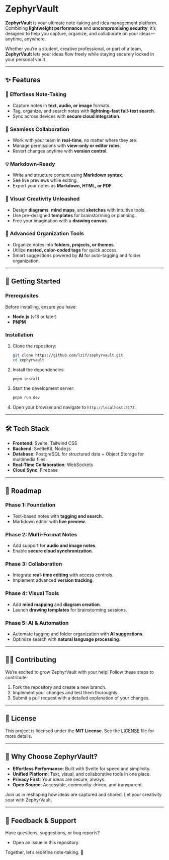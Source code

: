 # **ZephyrVault**  

**ZephyrVault** is your ultimate note-taking and idea management platform. Combining **lightweight performance** and **uncompromising security**, it’s designed to help you capture, organize, and collaborate on your ideas—anytime, anywhere.  

Whether you’re a student, creative professional, or part of a team, **ZephyrVault** lets your ideas flow freely while staying securely locked in your personal vault.  

---

## ✨ **Features**  

### 📝 **Effortless Note-Taking**  
- Capture notes in **text, audio, or image** formats.  
- Tag, organize, and search notes with **lightning-fast full-text search**.  
- Sync across devices with **secure cloud integration**.  

### 🤝 **Seamless Collaboration**  
- Work with your team in **real-time**, no matter where they are.  
- Manage permissions with **view-only or editor roles**.  
- Revert changes anytime with **version control**.  

### 💡 **Markdown-Ready**  
- Write and structure content using **Markdown syntax**.  
- See live previews while editing.  
- Export your notes as **Markdown, HTML, or PDF**.  

### 🎨 **Visual Creativity Unleashed**  
- Design **diagrams**, **mind maps**, and **sketches** with intuitive tools.  
- Use pre-designed **templates** for brainstorming or planning.  
- Free your imagination with a **drawing canvas**.  

### 📂 **Advanced Organization Tools**  
- Organize notes into **folders, projects, or themes**.  
- Utilize **nested, color-coded tags** for quick access.  
- Smart suggestions powered by **AI** for auto-tagging and folder organization.  

---

## 🚀 **Getting Started**  

### **Prerequisites**  
Before installing, ensure you have:  
- **Node.js** (v16 or later)  
- **PNPM**

### **Installation**  
1. Clone the repository:  
   ```bash
   git clone https://github.com/lzif/zephyrvault.git
   cd zephyrvault
   ```  

2. Install the dependencies:  
   ```bash
   pnpm install
   ```  

3. Start the development server:  
   ```bash
   pnpm run dev
   ```  

4. Open your browser and navigate to `http://localhost:5173`.  

---

## 🛠️ **Tech Stack**  

- **Frontend**: Svelte, Tailwind CSS  
- **Backend**: SvelteKit, Node.js  
- **Database**: PostgreSQL for structured data + Object Storage for multimedia files
- **Real-Time Collaboration**: WebSockets
- **Cloud Sync**: Firebase

---

## 🎯 **Roadmap**  

### **Phase 1: Foundation**  
- Text-based notes with **tagging and search**.  
- Markdown editor with **live preview**.  

### **Phase 2: Multi-Format Notes**  
- Add support for **audio and image notes**.  
- Enable **secure cloud synchronization**.  

### **Phase 3: Collaboration**  
- Integrate **real-time editing** with access controls.  
- Implement advanced **version tracking**.  

### **Phase 4: Visual Tools**  
- Add **mind mapping** and **diagram creation**.  
- Launch **drawing templates** for brainstorming sessions.  

### **Phase 5: AI & Automation**  
- Automate tagging and folder organization with **AI suggestions**.  
- Optimize search with **natural language processing**.  

---

## 🧑‍💻 **Contributing**  

We’re excited to grow ZephyrVault with your help! Follow these steps to contribute:  
1. Fork the repository and create a new branch.  
2. Implement your changes and test them thoroughly.  
3. Submit a pull request with a detailed explanation of your changes.  

---

## 📜 **License**  

This project is licensed under the **MIT License**. See the [LICENSE](LICENSE) file for more details.  

---

## 🌟 **Why Choose ZephyrVault?**  

- **Effortless Performance**: Built with Svelte for speed and simplicity.  
- **Unified Platform**: Text, visual, and collaborative tools in one place.  
- **Privacy First**: Your ideas are secure, always.  
- **Open Source**: Accessible, community-driven, and transparent.  

Join us in reshaping how ideas are captured and shared. Let your creativity soar with ZephyrVault.  

---

## 💬 **Feedback & Support**  

Have questions, suggestions, or bug reports?  
- Open an issue in this repository.  
<!-- - Reach out to us at [support@zephyrvault.com](mailto:support@zephyrvault.com).  -->

Together, let’s redefine note-taking. 🚀  
